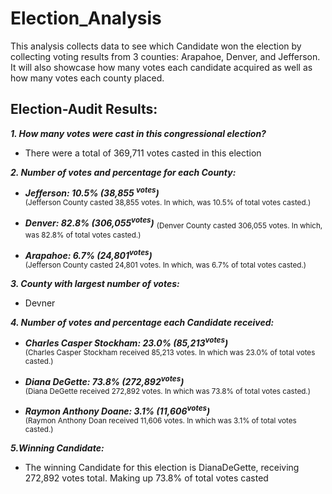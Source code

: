 # Election_Analysis
This analysis collects data to see which Candidate won the election by collecting voting results from 3 counties: Arapahoe, Denver, and Jefferson. It will also showcase how many votes each candidate acquired as well as how many votes each county placed. 
## Election-Audit Results:
***1. How many votes were cast in this congressional election?***
- There were a total of 369,711 votes casted in this election

***2. Number of votes and percentage for each County:***
  - ***Jefferson: 10.5% (38,855 <sup>votes</sup>)***  
   <sub>(Jefferson County casted 38,855 votes. In which, was 10.5% of total votes casted.)</sub>

  - ***Denver: 82.8% (306,055<sup>votes</sup>)*** 
   <sub>(Denver County casted 306,055 votes. In which, was 82.8% of total votes casted.)</sub>

  - ***Arapahoe: 6.7% (24,801<sup>votes</sup>)***  
   <sub>(Jefferson County casted 24,801 votes. In which, was 6.7% of total votes casted.)</sub>

***3. County with largest number of votes:***
  - Devner

***4. Number of votes and percentage each Candidate received:***
  - ***Charles Casper Stockham: 23.0% (85,213<sup>votes</sup>)***  
  <sub>(Charles Casper Stockham received 85,213 votes. In which was 23.0% of total votes casted.)</sub>

  - ***Diana DeGette: 73.8% (272,892<sup>votes</sup>)***  
  <sub>(Diana DeGette received 272,892 votes. In which was 73.8% of total votes casted.)</sub>
 
 - ***Raymon Anthony Doane: 3.1% (11,606<sup>votes</sup>)***  
  <sub>(Raymon Anthony Doan received 11,606 votes. In which was 3.1% of total votes casted.)</sub>

***5.Winning Candidate:***
  - The winning Candidate for this election is DianaDeGette, receiving 272,892 votes total. Making up 73.8% of total votes casted
